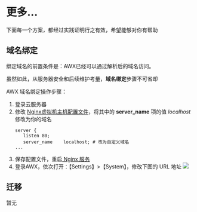 # 更多...

下面每一个方案，都经过实践证明行之有效，希望能够对你有帮助

## 域名绑定

绑定域名的前置条件是：AWX已经可以通过解析后的域名访问。  

虽然如此，从服务器安全和后续维护考量，**域名绑定**步骤不可省却  

AWX 域名绑定操作步骤：

1. 登录云服务器
2. 修改 [Nginx虚拟机主机配置文件](/zh/stack-components.md#nginx)，将其中的 **server_name** 项的值 *localhost* 修改为你的域名
   ```text
   server {
      listen 80;
      server_name    localhost; # 改为自定义域名
   ...
   ```
3. 保存配置文件，重启[ Nginx 服务](/zh/admin-services.md#nginx)
4. 登录AWX，依次打开：【Settings】>【System】，修改下图的 URL 地址
   ![](https://libs.websoft9.com/Websoft9/DocsPicture/en/awx/awx-seturl-websoft9.png)


## 迁移

暂无
